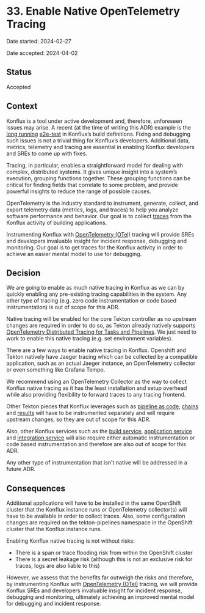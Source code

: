 # 33. Enable Native OpenTelemetry Tracing

Date started: 2024-02-27

Date accepted: 2024-04-02

## Status

Accepted

## Context

Konflux is a tool under active development and, therefore, unforeseen issues may arise. A recent (at the time of writing this ADR) example is the [long running](https://github.com/redhat-appstudio/build-definitions/pull/856/checks?check_run_id=22307468968) [e2e-test](https://github.com/redhat-appstudio/build-definitions/blob/main/.tekton/tasks/e2e-test.yaml) in Konflux’s build definitions. Fixing and debugging such issues is not a trivial thing for Konflux’s developers. Additional data, metrics, telemetry and tracing are essential in enabling Konflux developers and SREs to come up with fixes.

Tracing, in particular, enables a straightforward model for dealing with complex, distributed systems. It gives unique insight into a system’s execution, grouping functions together. These grouping functions can be critical for finding fields that correlate to some problem, and provide powerful insights to reduce the range of possible causes.

OpenTelemetry is the industry standard to instrument, generate, collect, and export telemetry data (metrics, logs, and traces) to help you analyze software performance and behavior. Our goal is to collect [traces](https://opentelemetry.io/docs/concepts/signals/traces/) from the Konflux activity of building applications.

Instrumenting Konflux with [OpenTelemetry (OTel)](https://opentelemetry.io/docs/) tracing will provide SREs and developers invaluable insight for incident response, debugging and monitoring. Our goal is to get traces for the Konflux activity in order to achieve an easier mental model to use for debugging.

## Decision

We are going to enable as much native tracing in Konflux as we can by quickly enabling any pre-existing tracing capabilities in the system. Any other type of tracing (e.g. zero code instrumentation or code based instrumentation) is out of scope for this ADR.

Native tracing will be enabled for the core Tekton controller as no upstream changes are required in order to do so, as Tekton  already natively supports [OpenTelemetry Distributed Tracing for Tasks and Pipelines](https://github.com/tektoncd/community/blob/main/teps/0124-distributed-tracing-for-tasks-and-pipelines.md). We just need to work to enable this native tracing (e.g. set environment variables).

There are a few ways to enable native tracing in Konflux. Openshift and Tekton natively have Jaeger tracing which can be collected by a compatible application, such as an actual Jaeger instance, an OpenTelemetry collector or even something like Grafana Tempo.

We recommend using an OpenTelemetry Collector as the way to collect Konflux native tracing as it has the least installation and setup overhead while also providing flexibility to forward traces to any tracing frontend.

Other Tekton pieces that Konflux leverages such as [pipeline as code](https://pipelinesascode.com/), [chains](https://tekton.dev/docs/chains/) and [results](https://tekton.dev/docs/results/) will have to be instrumented separately and will require upstream changes, so they are out of scope for this ADR.

Also, other Konflux services such as the [build service](https://github.com/redhat-appstudio/architecture/blob/main/architecture/build-service.md), [application service](https://github.com/redhat-appstudio/architecture/blob/main/architecture/hybrid-application-service.md) and [integration service](https://github.com/redhat-appstudio/architecture/blob/main/architecture/integration-service.md) will also require either automatic instrumentation or code based instrumentation and therefore are also out of scope for this ADR.

Any other type of instrumentation that isn't native will be addressed in a future ADR.

## Consequences

Additional applications will have to be installed in the same OpenShift cluster that the Konflux instance runs or OpenTelemetry collector(s) will have to be available in order to collect traces. Also, some configuration changes are required on the tekton-pipelines namespace in the OpenShift cluster that the Konflux instance runs.

Enabling Konflux native tracing is not without risks:
- There is a span or trace flooding risk from within the OpenShift cluster
- There is a secret leakage risk (although this is not an exclusive risk for traces, logs are also liable to this)

However, we assess that the benefits far outweigh the risks and therefore, by instrumenting Konflux with [OpenTelemetry (OTel)](https://opentelemetry.io/docs/) tracing, we will provide Konflux SREs and developers invaluable insight for incident response, debugging and monitoring, ultimately achieving an improved mental model for debugging and incident response.
